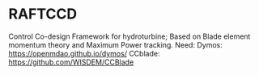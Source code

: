 # RAFTCCD
Control Co-design Framework for hydroturbine; Based on Blade element momentum theory and Maximum Power tracking.
Need: 
Dymos: https://openmdao.github.io/dymos/
CCblade: https://github.com/WISDEM/CCBlade

